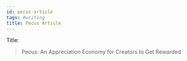 ```yaml
---
id: pecus-article
tags: #writing
title: Pecus Article
---
```


Title:

> Pecus: An Appreciation Economy for Creators to Get Rewarded